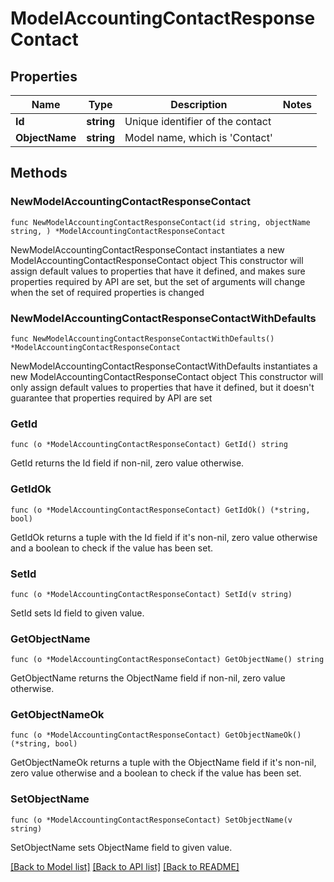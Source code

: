 # ModelAccountingContactResponseContact

## Properties

Name | Type | Description | Notes
------------ | ------------- | ------------- | -------------
**Id** | **string** | Unique identifier of the contact | 
**ObjectName** | **string** | Model name, which is &#39;Contact&#39; | 

## Methods

### NewModelAccountingContactResponseContact

`func NewModelAccountingContactResponseContact(id string, objectName string, ) *ModelAccountingContactResponseContact`

NewModelAccountingContactResponseContact instantiates a new ModelAccountingContactResponseContact object
This constructor will assign default values to properties that have it defined,
and makes sure properties required by API are set, but the set of arguments
will change when the set of required properties is changed

### NewModelAccountingContactResponseContactWithDefaults

`func NewModelAccountingContactResponseContactWithDefaults() *ModelAccountingContactResponseContact`

NewModelAccountingContactResponseContactWithDefaults instantiates a new ModelAccountingContactResponseContact object
This constructor will only assign default values to properties that have it defined,
but it doesn't guarantee that properties required by API are set

### GetId

`func (o *ModelAccountingContactResponseContact) GetId() string`

GetId returns the Id field if non-nil, zero value otherwise.

### GetIdOk

`func (o *ModelAccountingContactResponseContact) GetIdOk() (*string, bool)`

GetIdOk returns a tuple with the Id field if it's non-nil, zero value otherwise
and a boolean to check if the value has been set.

### SetId

`func (o *ModelAccountingContactResponseContact) SetId(v string)`

SetId sets Id field to given value.


### GetObjectName

`func (o *ModelAccountingContactResponseContact) GetObjectName() string`

GetObjectName returns the ObjectName field if non-nil, zero value otherwise.

### GetObjectNameOk

`func (o *ModelAccountingContactResponseContact) GetObjectNameOk() (*string, bool)`

GetObjectNameOk returns a tuple with the ObjectName field if it's non-nil, zero value otherwise
and a boolean to check if the value has been set.

### SetObjectName

`func (o *ModelAccountingContactResponseContact) SetObjectName(v string)`

SetObjectName sets ObjectName field to given value.



[[Back to Model list]](../README.md#documentation-for-models) [[Back to API list]](../README.md#documentation-for-api-endpoints) [[Back to README]](../README.md)


